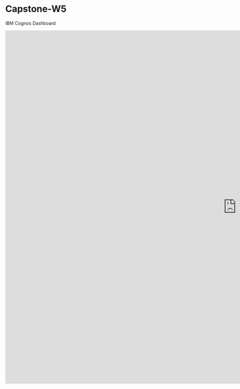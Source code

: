 # Capstone-W5
IBM Cognos Dashboard

<iframe src="https://us1.ca.analytics.ibm.com/bi/?perspective=dashboard&amp;pathRef=.my_folders%2FCapstone%2Bproject%2B-%2BIBM%2BData&amp;closeWindowOnLastView=true&amp;ui_appbar=false&amp;ui_navbar=false&amp;shareMode=embedded&amp;action=view&amp;mode=dashboard&amp;subView=model0000018f4f435921_00000000" width="1440" height="1100" frameborder="0" gesture="media" allow="encrypted-media" allowfullscreen=""></iframe>
